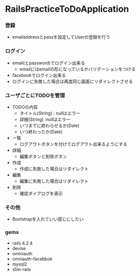 # RailsPracticeToDoApplication
### 登録
* emailaddressとpassを設定してUserの登録を行う

### ログイン
* email(とpassword)でログイン出来る
  * emailにはemailの形になっているかバリデーションをつける
* facebookでログイン出来る
* ログインに失敗した場合は再度同じ画面にリダイレクトさせる

### ユーザごとにTODOを管理
* TODOの内容
  * タイトル(String) : nullはエラー
  * 詳細(String) :nullはエラー
  * いつまでに終わらせるか(Date) 
  * いつ終わったか(Date)
* 一覧
  * ログアウトボタンを付けてログアウト出来るようにする
* 詳細
  * 編集ボタンと削除ボタン
* 作成
  * 作成に失敗した場合はリダイレクト
* 編集
  * 編集に失敗した場合はリダイレクト
* 削除
  * 確認ダイアログを表示

### その他
* Bootstrapを入れていい感じにしたい

### gems
* rails 4.2.4
* devise
* ominiauth
* omniauth-facebbok
* mysql2
* slim-rails


